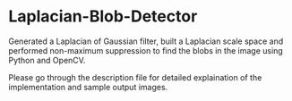 # Laplacian-Blob-Detector
Generated a Laplacian of Gaussian filter, built a Laplacian scale space and performed non-maximum suppression to find the blobs in the image using Python and OpenCV.


Please go through the description file for detailed explaination of the implementation and sample output images. 
